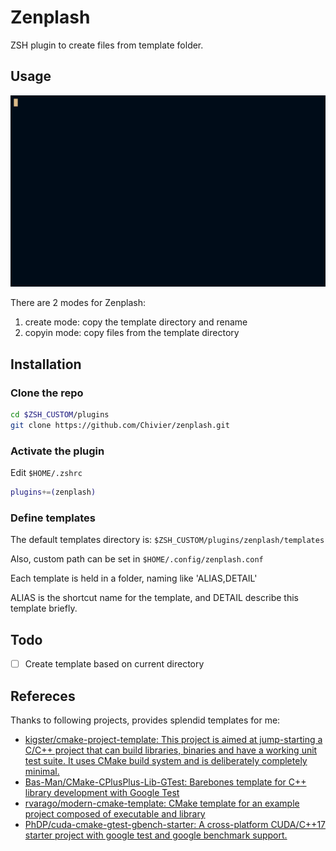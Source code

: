 # Zenplash

ZSH plugin to create files from template folder.

## Usage

![show](./download.gif)

There are 2 modes for Zenplash:

1. create mode: copy the template directory and rename
2. copyin mode: copy files from the template directory

## Installation

### Clone the repo

```bash
cd $ZSH_CUSTOM/plugins
git clone https://github.com/Chivier/zenplash.git
```

### Activate the plugin

Edit `$HOME/.zshrc`

```bash
plugins+=(zenplash)
```

### Define templates

The default templates directory is:
`$ZSH_CUSTOM/plugins/zenplash/templates`

Also, custom path can be set in `$HOME/.config/zenplash.conf`

Each template is held in a folder, naming like 'ALIAS,DETAIL'

ALIAS is the shortcut name for the template, and DETAIL describe this template briefly.

## Todo

- [ ] Create template based on current directory


## Refereces

Thanks to following projects, provides splendid templates for me:

- [kigster/cmake-project-template: This project is aimed at jump-starting a C/C++ project that can build libraries, binaries and have a working unit test suite. It uses CMake build system and is deliberately completely minimal.](https://github.com/kigster/cmake-project-template)
- [Bas-Man/CMake-CPlusPlus-Lib-GTest: Barebones template for C++ library development with Google Test](https://github.com/Bas-Man/CMake-CPlusPlus-Lib-GTest)
- [rvarago/modern-cmake-template: CMake template for an example project composed of executable and library](https://github.com/rvarago/modern-cmake-template)
- [PhDP/cuda-cmake-gtest-gbench-starter: A cross-platform CUDA/C++17 starter project with google test and google benchmark support.](https://github.com/PhDP/cuda-cmake-gtest-gbench-starter)
